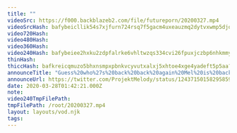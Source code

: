 ```yaml
---
title: ""
videoSrc: https://f000.backblazeb2.com/file/futureporn/20200327.mp4
videoSrcHash: bafybeicllik54s7xjfurn724rsq7f5gacm4uxeauzmq2dytvxwmp5djqnu?filename=projektmelody-chaturbate-20200328T014221Z-source.mp4
video720Hash: 
video480Hash: 
video360Hash: 
video240Hash: bafybeiee2hxku2zdpfalrke6vhltwzqs334cvi26fpuxjczbp6nhkmmyji?filename=projektmelody-chaturbate-20200328T014221Z-240p.mp4
thinHash: 
thiccHash: bafkreicqmuzo5bhxnsmpxpbnkvcyvutxalxj5xhtoe4xge4yadeft5p5aa?filename=20200328T014221Z-thicc.jpg
announceTitle: "Guess%20who%27s%20back%20back%20again%20Mel%20is%20back%20Drink%20some%20water...%20or%20baja%3F%20Idk%2C%20you%27re%20an%20adult.%20lol"
announceUrl: https://twitter.com/ProjektMelody/status/1243715015829585925
date: 2020-03-28T01:42:21.000Z
note: 
video240TmpFilePath: 
tmpFilePath: /root/20200327.mp4
layout: layouts/vod.njk
tags:
---
```

